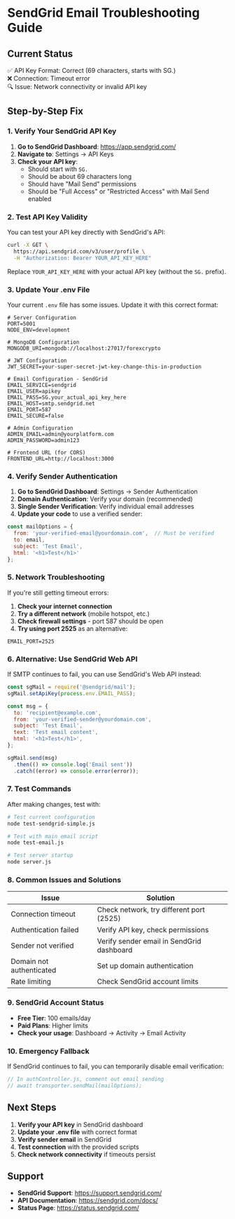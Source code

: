 # SendGrid Email Troubleshooting Guide

## Current Status
✅ API Key Format: Correct (69 characters, starts with SG.)  
❌ Connection: Timeout error  
🔍 Issue: Network connectivity or invalid API key  

## Step-by-Step Fix

### 1. Verify Your SendGrid API Key

1. **Go to SendGrid Dashboard**: https://app.sendgrid.com/
2. **Navigate to**: Settings → API Keys
3. **Check your API key**:
   - Should start with `SG.`
   - Should be about 69 characters long
   - Should have "Mail Send" permissions
   - Should be "Full Access" or "Restricted Access" with Mail Send enabled

### 2. Test API Key Validity

You can test your API key directly with SendGrid's API:

```bash
curl -X GET \
  https://api.sendgrid.com/v3/user/profile \
  -H "Authorization: Bearer YOUR_API_KEY_HERE"
```

Replace `YOUR_API_KEY_HERE` with your actual API key (without the `SG.` prefix).

### 3. Update Your .env File

Your current `.env` file has some issues. Update it with this correct format:

```env
# Server Configuration
PORT=5001
NODE_ENV=development

# MongoDB Configuration
MONGODB_URI=mongodb://localhost:27017/forexcrypto

# JWT Configuration
JWT_SECRET=your-super-secret-jwt-key-change-this-in-production

# Email Configuration - SendGrid
EMAIL_SERVICE=sendgrid
EMAIL_USER=apikey
EMAIL_PASS=SG.your_actual_api_key_here
EMAIL_HOST=smtp.sendgrid.net
EMAIL_PORT=587
EMAIL_SECURE=false

# Admin Configuration
ADMIN_EMAIL=admin@yourplatform.com
ADMIN_PASSWORD=admin123

# Frontend URL (for CORS)
FRONTEND_URL=http://localhost:3000
```

### 4. Verify Sender Authentication

1. **Go to SendGrid Dashboard**: Settings → Sender Authentication
2. **Domain Authentication**: Verify your domain (recommended)
3. **Single Sender Verification**: Verify individual email addresses
4. **Update your code** to use a verified sender:

```javascript
const mailOptions = {
  from: 'your-verified-email@yourdomain.com',  // Must be verified
  to: email,
  subject: 'Test Email',
  html: '<h1>Test</h1>'
};
```

### 5. Network Troubleshooting

If you're still getting timeout errors:

1. **Check your internet connection**
2. **Try a different network** (mobile hotspot, etc.)
3. **Check firewall settings** - port 587 should be open
4. **Try using port 2525** as an alternative:

```env
EMAIL_PORT=2525
```

### 6. Alternative: Use SendGrid Web API

If SMTP continues to fail, you can use SendGrid's Web API instead:

```javascript
const sgMail = require('@sendgrid/mail');
sgMail.setApiKey(process.env.EMAIL_PASS);

const msg = {
  to: 'recipient@example.com',
  from: 'your-verified-sender@yourdomain.com',
  subject: 'Test Email',
  text: 'Test email content',
  html: '<h1>Test</h1>',
};

sgMail.send(msg)
  .then(() => console.log('Email sent'))
  .catch((error) => console.error(error));
```

### 7. Test Commands

After making changes, test with:

```bash
# Test current configuration
node test-sendgrid-simple.js

# Test with main email script
node test-email.js

# Test server startup
node server.js
```

### 8. Common Issues and Solutions

| Issue | Solution |
|-------|----------|
| Connection timeout | Check network, try different port (2525) |
| Authentication failed | Verify API key, check permissions |
| Sender not verified | Verify sender email in SendGrid dashboard |
| Domain not authenticated | Set up domain authentication |
| Rate limiting | Check SendGrid account limits |

### 9. SendGrid Account Status

- **Free Tier**: 100 emails/day
- **Paid Plans**: Higher limits
- **Check your usage**: Dashboard → Activity → Email Activity

### 10. Emergency Fallback

If SendGrid continues to fail, you can temporarily disable email verification:

```javascript
// In authController.js, comment out email sending
// await transporter.sendMail(mailOptions);
```

## Next Steps

1. **Verify your API key** in SendGrid dashboard
2. **Update your .env file** with correct format
3. **Verify sender email** in SendGrid
4. **Test connection** with the provided scripts
5. **Check network connectivity** if timeouts persist

## Support

- **SendGrid Support**: https://support.sendgrid.com/
- **API Documentation**: https://sendgrid.com/docs/
- **Status Page**: https://status.sendgrid.com/ 